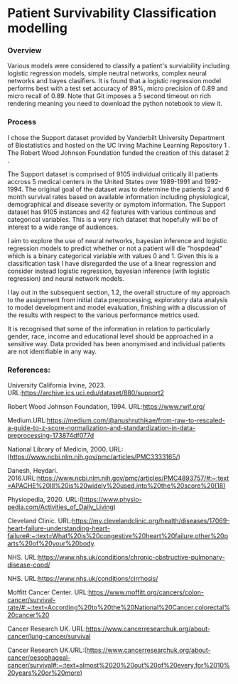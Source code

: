 # Patient Survivability Classification modelling

### Overview
 Various models were considered to classify a patient's surviability including logistic regression models, simple neutral networks, complex neural networks and bayes clasifiers.
It is found that a logistic regression model performs best with a test set accuracy of 89%, micro precision of 0.89 and micro recall of 0.89.
Note that Git imposes a 5 second timeout on rich rendering meaning you need to download the python notebook to view it.

### Process
I chose the Support dataset provided by Vanderbilt University Department of Biostatistics and hosted on the UC Irving Machine Learning Repository 1
 . The Robert Wood Johnson Foundation funded the creation of this dataset 2
 .

The Support dataset is comprised of 9105 individual critically ill patients accross 5 medical centers in the United States over 1989-1991 and 1992-1994. The original goal of the dataset was to determine the patients 2 and 6 month survival rates based on available information including physiological, demographical and disease severity or symptom information. The Support dataset has 9105 instances and 42 features with various continous and categorical variables. This is a very rich dataset that hopefully will be of interest to a wide range of audiences.

I aim to explore the use of neural networks, bayesian inference and logistic regression models to predict whether or not a patient will die "hospdead" which is a binary categorical variable with values 0 and 1. Given this is a classification task I have disregarded the use of a linear regression and consider instead logistic regression, bayesian inference (with logistic regression) and neural network models.

I lay out in the subsequent section, 1.2, the overall structure of my approach to the assignment from initial data preprocessing, exploratory data analysis to model development and model evaluation, finishing with a discussion of the results with respect to the various performance metrics used.

It is recognised that some of the information in relation to particularly gender, race, income and educational level should be approached in a sensitive way. Data provided has been anonymised and individual patients are not identifiable in any way.

### References:
University California Irvine, 2023. URL:https://archive.ics.uci.edu/dataset/880/support2

Robert Wood Johnson Foundation, 1994. URL:https://www.rwjf.org/

Medium.URL:https://medium.com/@anushruthikae/from-raw-to-rescaled-a-guide-to-z-score-normalization-and-standardization-in-data-preprocessing-173874df077d

National Library of Medicin, 2000. URL: (https://www.ncbi.nlm.nih.gov/pmc/articles/PMC3333165/)

Danesh, Heydari. 2016.URL:https://www.ncbi.nlm.nih.gov/pmc/articles/PMC4893757/#:~:text=APACHE%20III%20is%20widely%20used,into%20the%20score%20(18)

Physiopedia, 2020. URL:(https://www.physio-pedia.com/Activities_of_Daily_Living)

Cleveland Clinic. URL:https://my.clevelandclinic.org/health/diseases/17069-heart-failure-understanding-heart-failure#:~:text=What%20is%20congestive%20heart%20failure,other%20parts%20of%20your%20body.

NHS. URL:https://www.nhs.uk/conditions/chronic-obstructive-pulmonary-disease-copd/

NHS. URL:https://www.nhs.uk/conditions/cirrhosis/

Moffitt Cancer Center. URL:https://www.moffitt.org/cancers/colon-cancer/survival-rate/#:~:text=According%20to%20the%20National%20Cancer,colorectal%20cancer%20

Cancer Research UK. URL:https://www.cancerresearchuk.org/about-cancer/lung-cancer/survival

Cancer Research UK.URL:(https://www.cancerresearchuk.org/about-cancer/oesophageal-cancer/survival#:~:text=almost%2020%20out%20of%20every,for%2010%20years%20or%20more)

